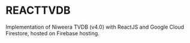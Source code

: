 # REACTTVDB

Implementation of Niweera TVDB (v4.0) with ReactJS and Google Cloud Firestore, hosted on Firebase hosting.
